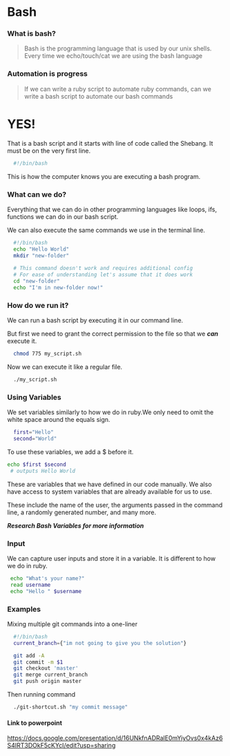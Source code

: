 # Bash

### What is bash?
> Bash is the programming language that is used by our unix shells. Every time we echo/touch/cat we are using the bash language

### Automation is progress
> If we can write a ruby script to automate ruby commands, can we write a bash script to automate our bash commands

# YES!

That is a bash script and it starts with line of code called the Shebang. It must be on the very first line.

```bash
  #!/bin/bash
```

This is how the computer knows you are executing a bash program.

### What can we do?

Everything that we can do in other programming languages like loops, ifs, functions we can do in our bash script.

We can also execute the same commands we use in the terminal line.

``` bash
  #!/bin/bash
  echo "Hello World"
  mkdir "new-folder"
  
  # This command doesn't work and requires additional config
  # For ease of understanding let's assume that it does work
  cd "new-folder"
  echo "I'm in new-folder now!"
```

### How do we run it?
We can run a bash script by executing it in our command line.

But first we need to grant the correct permission to the file so that we ***can*** execute it.

``` bash
  chmod 775 my_script.sh  
```

Now we can execute it like a regular file.

``` bash
  ./my_script.sh
```

### Using Variables

We set variables similarly to how we do in ruby.We only need to omit the white space around the equals sign.
``` bash
  first="Hello"
  second="World"
```

To use these variables, we add a $ before it.

``` bash
echo $first $second
 # outputs Hello World
```

These are variables that we have defined in our code manually. We also have access to system variables that are already available for us to use.

These include the name of the user, the arguments passed in the command line, a randomly generated number, and many more. 

***Research Bash Variables for more information***

### Input

We can capture user inputs and store it in a variable. It is different to how we do in ruby.

``` bash
 echo "What's your name?"
 read username
 echo "Hello " $username
```

### Examples

Mixing multiple git commands into a one-liner
``` bash
  #!/bin/bash
  current_branch={"im not going to give you the solution"}

  git add -A
  git commit -m $1
  git checkout 'master'
  git merge current_branch
  git push origin master
```
Then running command

```bash
  ./git-shortcut.sh "my commit message"
```

#### Link to powerpoint
https://docs.google.com/presentation/d/16UNkfnADRalE0mYiyOvs0x4kAz6S4IRT3DOkF5cKYcI/edit?usp=sharing




